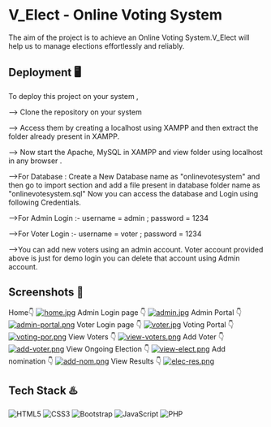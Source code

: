 
# V_Elect - Online Voting System

The aim of the project is to achieve an Online Voting System.V_Elect will help us to manage elections effortlessly and reliably.



## Deployment 🖥️

To deploy this project on your system , 

--> Clone the repository on your system  

--> Access them by creating a localhost using XAMPP and then extract the folder already present in XAMPP.

--> Now start the Apache, MySQL in XAMPP and view folder using localhost in any browser .

-->For Database : Create a New Database name as "onlinevotesystem" and then go to import section and add a file present in database folder name as "onlinevotesystem.sql"
Now you can access the database and Login using following Credentials.

-->For Admin Login :- username = admin ; password = 1234

-->For Voter Login :- username = voter ; password = 1234

-->You can add new voters using an admin account. Voter account provided above is just for demo login you can delete that account using Admin account.


## Screenshots 📸

Home👇
[![home.jpg](https://i.postimg.cc/mrYHCqsP/home.jpg)](https://postimg.cc/06NjqVrv)
Admin Login page 👇
[![admin.jpg](https://i.postimg.cc/MG9zCb0s/admin.jpg)](https://postimg.cc/wtsKJNGJ)
Admin Portal 👇
[![admin-portal.png](https://i.postimg.cc/xTG8smZZ/admin-portal.png)](https://postimg.cc/SJsmRnkL)
Voter Login page 👇
[![voter.jpg](https://i.postimg.cc/tTVCFnP2/voter.jpg)](https://postimg.cc/N9BccMdH)
Voting Portal 👇
[![voting-por.png](https://i.postimg.cc/RhB9fsvZ/voting-por.png)](https://postimg.cc/R6XjxT3k)
View Voters 👇
[![view-voters.png](https://i.postimg.cc/QdHLBGcq/view-voters.png)](https://postimg.cc/yD4p5GQJ)
Add Voter 👇
[![add-voter.png](https://i.postimg.cc/XqHH3q16/add-voter.png)](https://postimg.cc/m19NyLGm)
View Ongoing Election 👇
[![view-elect.png](https://i.postimg.cc/sxXmnyj6/view-elect.png)](https://postimg.cc/r0B5mBtx)
Add nomination 👇
[![add-nom.png](https://i.postimg.cc/Hsr3XpPj/add-nom.png)](https://postimg.cc/tYHhHHbH)
View Results 👇
[![elec-res.png](https://i.postimg.cc/L8fTQxSp/elec-res.png)](https://postimg.cc/QF81HkV4)


## Tech Stack ♨️
![HTML5](https://img.shields.io/badge/html5-%23E34F26.svg?style=for-the-badge&logo=html5&logoColor=white)
![CSS3](https://img.shields.io/badge/css3-%231572B6.svg?style=for-the-badge&logo=css3&logoColor=white)
![Bootstrap](https://img.shields.io/badge/bootstrap-%238511FA.svg?style=for-the-badge&logo=bootstrap&logoColor=white)
![JavaScript](https://img.shields.io/badge/javascript-%23323330.svg?style=for-the-badge&logo=javascript&logoColor=%23F7DF1E)
![PHP](https://img.shields.io/badge/php-%23777BB4.svg?style=for-the-badge&logo=php&logoColor=white)
